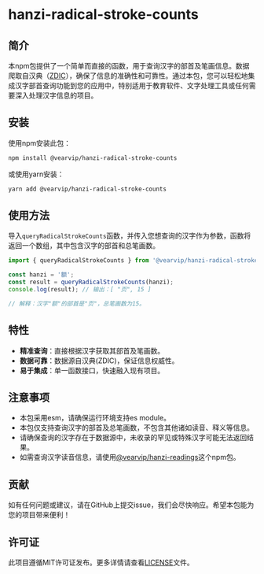 # hanzi-radical-stroke-counts 

## 简介

本npm包提供了一个简单而直接的函数，用于查询汉字的部首及笔画信息。数据爬取自汉典（[ZDIC](https://www.zdic.net/)），确保了信息的准确性和可靠性。通过本包，您可以轻松地集成汉字部首查询功能到您的应用中，特别适用于教育软件、文字处理工具或任何需要深入处理汉字信息的项目。

## 安装

使用npm安装此包：

```bash
npm install @vearvip/hanzi-radical-stroke-counts
```

或使用yarn安装：

```bash
yarn add @vearvip/hanzi-radical-stroke-counts
```

## 使用方法

导入`queryRadicalStrokeCounts`函数，并传入您想查询的汉字作为参数，函数将返回一个数组，其中包含汉字的部首和总笔画数。

```javascript
import { queryRadicalStrokeCounts } from '@vearvip/hanzi-radical-stroke-counts';

const hanzi = '额';
const result = queryRadicalStrokeCounts(hanzi);
console.log(result); // 输出：[ "页", 15 ]

// 解释：汉字"额"的部首是"页"，总笔画数为15。
```

## 特性

- **精准查询**：直接根据汉字获取其部首及笔画数。
- **数据可靠**：数据源自汉典(ZDIC)，保证信息权威性。
- **易于集成**：单一函数接口，快速融入现有项目。



## 注意事项
- 本包采用esm，请确保运行环境支持es module。
- 本包仅支持查询汉字的部首及总笔画数，不包含其他诸如读音、释义等信息。
- 请确保查询的汉字存在于数据源中，未收录的罕见或特殊汉字可能无法返回结果。
- 如需查询汉字读音信息，请使用[@vearvip/hanzi-readings](https://github.com/vearvip/hanzi-readings)这个npm包。
  
## 贡献

如有任何问题或建议，请在GitHub上提交issue，我们会尽快响应。希望本包能为您的项目带来便利！

## 许可证

此项目遵循MIT许可证发布。更多详情请查看[LICENSE](LICENSE)文件。